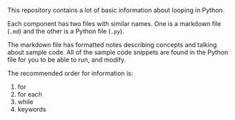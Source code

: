 This repository contains a lot of basic information about looping in Python.

Each component has two files with similar names. One is a markdown file (`.md`) and the other is a Python file (`.py`).

The markdown file has formatted notes describing concepts and talking about sample code. All of the sample code snippets are found in the Python file for you to be able to run, and modify.

The recommended order for information is:

1. for
2. for each
3. while
4. keywords
